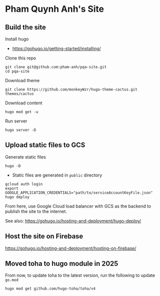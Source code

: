 # Pham Quynh Anh's Site

## Build the site

Install hugo
- https://gohugo.io/getting-started/installing/

Clone this repo

```
git clone git@github.com:pham-anh/pqa-site.git
cd pqa-site
```

Download theme

```
git clone https://github.com/monkeyWzr/hugo-theme-cactus.git themes/cactus
```

Download content

```
hugo mod get -u
```

Run server

```
hugo server -D
```

## Upload static files to GCS

Generate static files

```
hugo -D
```

- Static files are generated in `public` directory

```
gcloud auth login
export GOOGLE_APPLICATION_CREDENTIALS="path/to/serviceAccountKeyFile.json"
hugo deploy
```

From here, use Google Cloud load balancer with GCS as the backend to publish the site to the internet.

See also: https://gohugo.io/hosting-and-deployment/hugo-deploy/


## Host the site on Firebase

https://gohugo.io/hosting-and-deployment/hosting-on-firebase/


## Moved toha to hugo module in 2025

From now, to update toha to the latest version, run the following to update `go.mod`

```
hugo mod get github.com/hugo-toha/toha/v4
```

